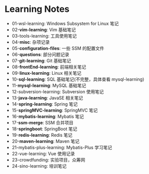 # Learning Notes

- 01-wsl-learning: Windows Subsystem for Linux 笔记
- 02-**vim-learning**: Vim 基础笔记
- 03-tools-learning: 工具使用笔记
- 04-**misc**: 杂项记录
- 05-**configuration-files**: 一些 SSM 的配置文件
- 06-**questions**: 部分问题记录
- 07-**git-learning**: Git 基础笔记
- 08-**frontEnd-learning**: 前端相关笔记
- 09-**linux-learning**: Linux 相关笔记
- 10-**sql-learning**: SQL 基础笔记(不完整，具体查看 mysql-learning)
- 11-**mysql-learning**: MySQL 基础笔记
- 12-subversion-learning: Subversion 使用笔记
- 13-**java-learning**: JavaSE 相关笔记
- 14-**spring-learning**: Spring 笔记
- 15-**springMVC-learning**: SpringMVC 笔记
- 16-**mybatis-learning**: Mybatis 笔记
- 17-**ssm-merge**: SSM 合并项目
- 18-**springboot**: SpringBoot 笔记
- 19-**redis-learning**: Redis 笔记
- 20-**maven-learning**: Maven 笔记
- 21-mybatis-plus-learning: Mybatis-Plus 学习笔记
- 22-vue-learning: Vue 使用记录
- 23-crowdfunding: 实验项目，众筹网
- 24-sino-learning: 培训笔记

